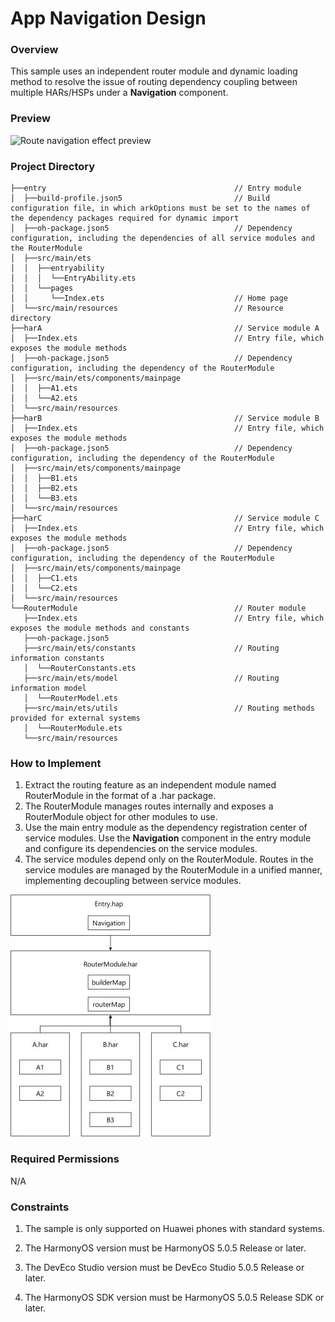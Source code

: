 # App Navigation Design

### Overview

This sample uses an independent router module and dynamic loading method to resolve the issue of routing dependency coupling between multiple HARs/HSPs under a **Navigation** component.

### Preview

![Route navigation effect preview](screenshots/device/demonstration.en.gif)

### Project Directory

```
├──entry                                          // Entry module
│  ├──build-profile.json5                         // Build configuration file, in which arkOptions must be set to the names of the dependency packages required for dynamic import
│  ├──oh-package.json5                            // Dependency configuration, including the dependencies of all service modules and the RouterModule
│  ├──src/main/ets
│  │  ├──entryability
│  │  │  └──EntryAbility.ets
│  │  └──pages
│  │     └──Index.ets                             // Home page
│  └──src/main/resources                          // Resource directory
├──harA                                           // Service module A
│  ├──Index.ets                                   // Entry file, which exposes the module methods
│  ├──oh-package.json5                            // Dependency configuration, including the dependency of the RouterModule
│  ├──src/main/ets/components/mainpage
│  │  ├──A1.ets                                 
│  │  └──A2.ets                                 
│  └──src/main/resources
├──harB                                           // Service module B
│  ├──Index.ets                                   // Entry file, which exposes the module methods
│  ├──oh-package.json5                            // Dependency configuration, including the dependency of the RouterModule
│  ├──src/main/ets/components/mainpage
│  │  ├──B1.ets
│  │  ├──B2.ets
│  │  └──B3.ets
│  └──src/main/resources
├──harC                                           // Service module C
│  ├──Index.ets                                   // Entry file, which exposes the module methods
│  ├──oh-package.json5                            // Dependency configuration, including the dependency of the RouterModule
│  ├──src/main/ets/components/mainpage
│  │  ├──C1.ets
│  │  └──C2.ets
│  └──src/main/resources
└──RouterModule                                   // Router module
   ├──Index.ets                                   // Entry file, which exposes the module methods and constants
   ├──oh-package.json5
   ├──src/main/ets/constants                      // Routing information constants
   │  └──RouterConstants.ets
   ├──src/main/ets/model                          // Routing information model
   │  └──RouterModel.ets
   ├──src/main/ets/utils                          // Routing methods provided for external systems
   │  └──RouterModule.ets
   └──src/main/resources
```

### How to Implement

1. Extract the routing feature as an independent module named RouterModule in the format of a .har package.
2. The RouterModule manages routes internally and exposes a RouterModule object for other modules to use.
3. Use the main entry module as the dependency registration center of service modules. Use the **Navigation** component in the entry module and configure its dependencies on the service modules.
4. The service modules depend only on the RouterModule. Routes in the service modules are managed by the RouterModule in a unified manner, implementing decoupling between service modules.

![Module dependencies](screenshots/device/module_dependency.jpg)

### Required Permissions

N/A

### Constraints

1. The sample is only supported on Huawei phones with standard systems.

2. The HarmonyOS version must be HarmonyOS 5.0.5 Release or later.

3. The DevEco Studio version must be DevEco Studio 5.0.5 Release or later.

4. The HarmonyOS SDK version must be HarmonyOS 5.0.5 Release SDK or later.
